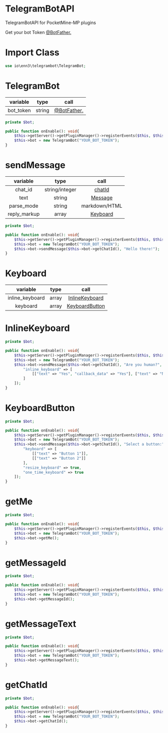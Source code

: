 # TelegramBotAPI
TelegramBotAPI for PocketMine-MP plugins

Get your bot Token [@BotFather.](https://t.me/BotFather)

# Import Class
```php
use io\enn3\telegrambot\TelegramBot;
```

# TelegramBot
| variable | type | call |
|:------:|:------:|:------:|
| bot_token | string | [@BotFather.](https://t.me/BotFather) |

```php
private $bot;

public function onEnable(): void{
    $this->getServer()->getPluginManager()->registerEvents($this, $this);
    $this->bot = new TelegramBot("YOUR_BOT_TOKEN");
}
```

# sendMessage
| variable | type | call |
|:------:|:------:|:------:|
| chat_id | string/integer | [chatId](https://github.com/FrogasQ/TelegramBotAPI#getchatid) |
| text | string | [Message](https://github.com/FrogasQ/TelegramBotAPI#getmessagetext) |
| parse_mode | string | markdown/HTML |
| reply_markup | array | [Keyboard](https://github.com/FrogasQ/TelegramBotAPI#keyboard) |

```php
private $bot;

public function onEnable(): void{
    $this->getServer()->getPluginManager()->registerEvents($this, $this);
    $this->bot = new TelegramBot("YOUR_BOT_TOKEN");
    $this->bot->sendMessage($this->bot->getChatId(), "Hello there!");
}
```

# Keyboard
| variable | type | call |
|:------:|:------:|:------:|
| inline_keyboard | array | [InlineKeyboard](https://github.com/FrogasQ/TelegramBotAPI#inlinekeyboard) |
| keyboard | array | [KeyboardButton](https://github.com/FrogasQ/TelegramBotAPI#keyboardbutton) |

# InlineKeyboard
```php
private $bot;

public function onEnable(): void{
    $this->getServer()->getPluginManager()->registerEvents($this, $this);
    $this->bot = new TelegramBot("YOUR_BOT_TOKEN");
    $this->bot->sendMessage($this->bot->getChatId(), "Are you human?", "markdown", [
        "inline_keyboard" => [
            [["text" => "Yes", "callback_data" => "Yes"], ["text" => "No", "callback_data" => "No"]]
        ]
    ]);
}
```

# KeyboardButton
```php
private $bot;

public function onEnable(): void{
    $this->getServer()->getPluginManager()->registerEvents($this, $this);
    $this->bot = new TelegramBot("YOUR_BOT_TOKEN");
    $this->bot->sendMessage($this->bot->getChatId(), "Select a button:", "markdown", [
        "keyboard" => [
            [["text" => "Button 1"]],
            [["text" => "Button 2"]]
        ],
        "resize_keyboard" => true,
        "one_time_keyboard" => true
    ]);
}
```

# getMe
```php
private $bot;

public function onEnable(): void{
    $this->getServer()->getPluginManager()->registerEvents($this, $this);
    $this->bot = new TelegramBot("YOUR_BOT_TOKEN");
    $this->bot->getMe();
}
```

# getMessageId
```php
private $bot;

public function onEnable(): void{
    $this->getServer()->getPluginManager()->registerEvents($this, $this);
    $this->bot = new TelegramBot("YOUR_BOT_TOKEN");
    $this->bot->getMessageId();
}
```

# getMessageText
```php
private $bot;

public function onEnable(): void{
    $this->getServer()->getPluginManager()->registerEvents($this, $this);
    $this->bot = new TelegramBot("YOUR_BOT_TOKEN");
    $this->bot->getMessageText();
}
```

# getChatId
```php
private $bot;

public function onEnable(): void{
    $this->getServer()->getPluginManager()->registerEvents($this, $this);
    $this->bot = new TelegramBot("YOUR_BOT_TOKEN");
    $this->bot->getChatId();
}
```
